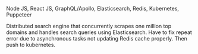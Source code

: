 Node JS, React JS, GraphQL/Apollo, Elasticsearch, Redis, Kubernetes, Puppeteer

Distributed search engine that concurrently scrapes one million top domains and handles search queries using Elasticsearch.
Have to fix repeat error due to asynchronous tasks not updating Redis cache properly. Then push to kubernetes. 

